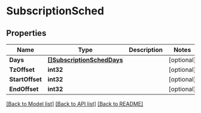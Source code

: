 # SubscriptionSched

## Properties

Name | Type | Description | Notes
------------ | ------------- | ------------- | -------------
**Days** | [**[]SubscriptionSchedDays**](Subscription_sched_days.md) |  | [optional] 
**TzOffset** | **int32** |  | [optional] 
**StartOffset** | **int32** |  | [optional] 
**EndOffset** | **int32** |  | [optional] 

[[Back to Model list]](../README.md#documentation-for-models) [[Back to API list]](../README.md#documentation-for-api-endpoints) [[Back to README]](../README.md)


